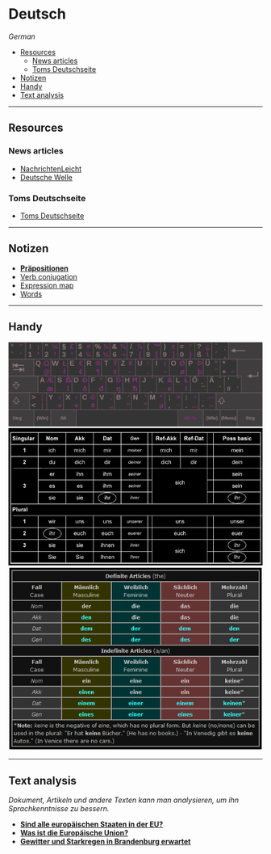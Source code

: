 # Deutsch

*German*

- [Resources](#resources)
    - [News articles](#news-articles)
    - [Toms Deutschseite](#toms-deutschseite)
- [Notizen](#notizen)
- [Handy](#handy)
- [Text analysis](#text-analysis)

---

## Resources

### News articles
- [NachrichtenLeicht](https://www.nachrichtenleicht.de)
- [Deutsche Welle](https://www.dw.com/de)

### Toms Deutschseite
- [Toms Deutschseite](http://www.deutschseite.de/inhalt.html)

---

## Notizen
- [**Präpositionen**](notizen/präpositionen.md)
- [Verb conjugation](notizen/verben-konjugation.md)
- [Expression map](notizen/ausdrücke.md)
- [Words](notizen/wörter.md)

---

## Handy

![keyboard layout](handy/deutsche-tastaturbelegung.png)
![possessive](handy/possessiv.png)
![articles](handy/artikel.png)

---

## Text analysis

*Dokument, Artikeln und andere Texten kann man analysieren, um ihn Sprachkenntnisse zu bessern.*

- [**Sind alle europäischen Staaten in der EU?**](text-analysis/sind-alle-europäischen-staaten-in-der-eu.md)
- [**Was ist die Europäische Union?**](text-analysis/was-ist-die-europäische-union.md)
- [**Gewitter und Starkregen in Brandenburg erwartet**](text-analysis/gewitter-und-starkregen-in-brandenburg-erwartet.md)
